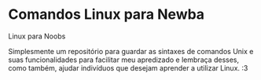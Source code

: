 # Comandos Linux para Newba
Linux para Noobs

Simplesmente um repositório para guardar as sintaxes de comandos Unix e suas funcionalidades para facilitar meu apredizado e lembraça desses, como também, ajudar indivíduos que desejam aprender a utilizar Linux. :3
